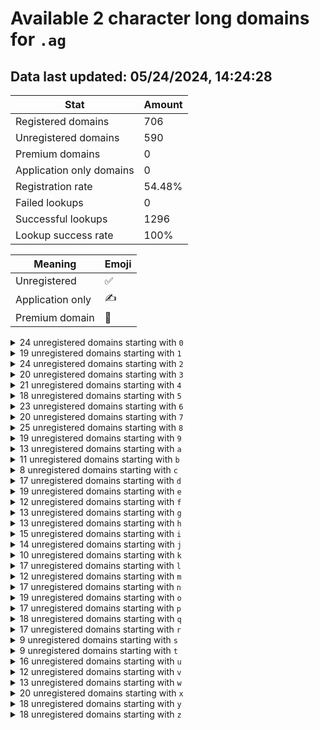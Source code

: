 # Available 2 character long domains for `.ag`

## Data last updated: 05/24/2024, 14:24:28

|Stat|Amount|
|--|--|
|Registered domains|706|
|Unregistered domains|590|
|Premium domains|0|
|Application only domains|0|
|Registration rate|54.48%|
|Failed lookups|0|
|Successful lookups|1296|
|Lookup success rate|100%|


|Meaning|Emoji|
|--|--|
|Unregistered|:white_check_mark:|
|Application only|:writing_hand:|
|Premium domain|:gem:|

<details>
<summary>24 unregistered domains starting with <bold><code>0</code></bold></summary>

|Type|Domain|
|--|--|
|:white_check_mark:|`0a.ag`|
|:white_check_mark:|`0b.ag`|
|:white_check_mark:|`0c.ag`|
|:white_check_mark:|`0d.ag`|
|:white_check_mark:|`0e.ag`|
|:white_check_mark:|`0f.ag`|
|:white_check_mark:|`0g.ag`|
|:white_check_mark:|`0h.ag`|
|:white_check_mark:|`0i.ag`|
|:white_check_mark:|`0j.ag`|
|:white_check_mark:|`0k.ag`|
|:white_check_mark:|`0l.ag`|
|:white_check_mark:|`0m.ag`|
|:white_check_mark:|`0n.ag`|
|:white_check_mark:|`0o.ag`|
|:white_check_mark:|`0p.ag`|
|:white_check_mark:|`0q.ag`|
|:white_check_mark:|`0r.ag`|
|:white_check_mark:|`0s.ag`|
|:white_check_mark:|`0u.ag`|
|:white_check_mark:|`0v.ag`|
|:white_check_mark:|`0w.ag`|
|:white_check_mark:|`0y.ag`|
|:white_check_mark:|`0z.ag`|
</details>
<details>
<summary>19 unregistered domains starting with <bold><code>1</code></bold></summary>

|Type|Domain|
|--|--|
|:white_check_mark:|`1c.ag`|
|:white_check_mark:|`1d.ag`|
|:white_check_mark:|`1e.ag`|
|:white_check_mark:|`1f.ag`|
|:white_check_mark:|`1h.ag`|
|:white_check_mark:|`1i.ag`|
|:white_check_mark:|`1j.ag`|
|:white_check_mark:|`1k.ag`|
|:white_check_mark:|`1l.ag`|
|:white_check_mark:|`1n.ag`|
|:white_check_mark:|`1o.ag`|
|:white_check_mark:|`1p.ag`|
|:white_check_mark:|`1r.ag`|
|:white_check_mark:|`1s.ag`|
|:white_check_mark:|`1u.ag`|
|:white_check_mark:|`1v.ag`|
|:white_check_mark:|`1w.ag`|
|:white_check_mark:|`1y.ag`|
|:white_check_mark:|`1z.ag`|
</details>
<details>
<summary>24 unregistered domains starting with <bold><code>2</code></bold></summary>

|Type|Domain|
|--|--|
|:white_check_mark:|`26.ag`|
|:white_check_mark:|`29.ag`|
|:white_check_mark:|`2b.ag`|
|:white_check_mark:|`2c.ag`|
|:white_check_mark:|`2d.ag`|
|:white_check_mark:|`2e.ag`|
|:white_check_mark:|`2f.ag`|
|:white_check_mark:|`2h.ag`|
|:white_check_mark:|`2i.ag`|
|:white_check_mark:|`2j.ag`|
|:white_check_mark:|`2k.ag`|
|:white_check_mark:|`2l.ag`|
|:white_check_mark:|`2m.ag`|
|:white_check_mark:|`2n.ag`|
|:white_check_mark:|`2o.ag`|
|:white_check_mark:|`2q.ag`|
|:white_check_mark:|`2r.ag`|
|:white_check_mark:|`2s.ag`|
|:white_check_mark:|`2u.ag`|
|:white_check_mark:|`2v.ag`|
|:white_check_mark:|`2w.ag`|
|:white_check_mark:|`2x.ag`|
|:white_check_mark:|`2y.ag`|
|:white_check_mark:|`2z.ag`|
</details>
<details>
<summary>20 unregistered domains starting with <bold><code>3</code></bold></summary>

|Type|Domain|
|--|--|
|:white_check_mark:|`32.ag`|
|:white_check_mark:|`3b.ag`|
|:white_check_mark:|`3d.ag`|
|:white_check_mark:|`3e.ag`|
|:white_check_mark:|`3h.ag`|
|:white_check_mark:|`3j.ag`|
|:white_check_mark:|`3k.ag`|
|:white_check_mark:|`3l.ag`|
|:white_check_mark:|`3n.ag`|
|:white_check_mark:|`3o.ag`|
|:white_check_mark:|`3p.ag`|
|:white_check_mark:|`3q.ag`|
|:white_check_mark:|`3r.ag`|
|:white_check_mark:|`3s.ag`|
|:white_check_mark:|`3t.ag`|
|:white_check_mark:|`3u.ag`|
|:white_check_mark:|`3v.ag`|
|:white_check_mark:|`3w.ag`|
|:white_check_mark:|`3x.ag`|
|:white_check_mark:|`3z.ag`|
</details>
<details>
<summary>21 unregistered domains starting with <bold><code>4</code></bold></summary>

|Type|Domain|
|--|--|
|:white_check_mark:|`43.ag`|
|:white_check_mark:|`46.ag`|
|:white_check_mark:|`4a.ag`|
|:white_check_mark:|`4d.ag`|
|:white_check_mark:|`4e.ag`|
|:white_check_mark:|`4f.ag`|
|:white_check_mark:|`4i.ag`|
|:white_check_mark:|`4j.ag`|
|:white_check_mark:|`4m.ag`|
|:white_check_mark:|`4n.ag`|
|:white_check_mark:|`4o.ag`|
|:white_check_mark:|`4p.ag`|
|:white_check_mark:|`4q.ag`|
|:white_check_mark:|`4r.ag`|
|:white_check_mark:|`4s.ag`|
|:white_check_mark:|`4t.ag`|
|:white_check_mark:|`4v.ag`|
|:white_check_mark:|`4w.ag`|
|:white_check_mark:|`4x.ag`|
|:white_check_mark:|`4y.ag`|
|:white_check_mark:|`4z.ag`|
</details>
<details>
<summary>18 unregistered domains starting with <bold><code>5</code></bold></summary>

|Type|Domain|
|--|--|
|:white_check_mark:|`5a.ag`|
|:white_check_mark:|`5b.ag`|
|:white_check_mark:|`5c.ag`|
|:white_check_mark:|`5e.ag`|
|:white_check_mark:|`5f.ag`|
|:white_check_mark:|`5h.ag`|
|:white_check_mark:|`5i.ag`|
|:white_check_mark:|`5j.ag`|
|:white_check_mark:|`5k.ag`|
|:white_check_mark:|`5l.ag`|
|:white_check_mark:|`5n.ag`|
|:white_check_mark:|`5o.ag`|
|:white_check_mark:|`5p.ag`|
|:white_check_mark:|`5q.ag`|
|:white_check_mark:|`5s.ag`|
|:white_check_mark:|`5t.ag`|
|:white_check_mark:|`5v.ag`|
|:white_check_mark:|`5z.ag`|
</details>
<details>
<summary>23 unregistered domains starting with <bold><code>6</code></bold></summary>

|Type|Domain|
|--|--|
|:white_check_mark:|`68.ag`|
|:white_check_mark:|`6b.ag`|
|:white_check_mark:|`6d.ag`|
|:white_check_mark:|`6e.ag`|
|:white_check_mark:|`6f.ag`|
|:white_check_mark:|`6h.ag`|
|:white_check_mark:|`6i.ag`|
|:white_check_mark:|`6j.ag`|
|:white_check_mark:|`6k.ag`|
|:white_check_mark:|`6l.ag`|
|:white_check_mark:|`6m.ag`|
|:white_check_mark:|`6n.ag`|
|:white_check_mark:|`6o.ag`|
|:white_check_mark:|`6p.ag`|
|:white_check_mark:|`6q.ag`|
|:white_check_mark:|`6r.ag`|
|:white_check_mark:|`6s.ag`|
|:white_check_mark:|`6t.ag`|
|:white_check_mark:|`6u.ag`|
|:white_check_mark:|`6v.ag`|
|:white_check_mark:|`6x.ag`|
|:white_check_mark:|`6y.ag`|
|:white_check_mark:|`6z.ag`|
</details>
<details>
<summary>20 unregistered domains starting with <bold><code>7</code></bold></summary>

|Type|Domain|
|--|--|
|:white_check_mark:|`7a.ag`|
|:white_check_mark:|`7b.ag`|
|:white_check_mark:|`7c.ag`|
|:white_check_mark:|`7d.ag`|
|:white_check_mark:|`7f.ag`|
|:white_check_mark:|`7h.ag`|
|:white_check_mark:|`7i.ag`|
|:white_check_mark:|`7j.ag`|
|:white_check_mark:|`7l.ag`|
|:white_check_mark:|`7n.ag`|
|:white_check_mark:|`7o.ag`|
|:white_check_mark:|`7p.ag`|
|:white_check_mark:|`7q.ag`|
|:white_check_mark:|`7r.ag`|
|:white_check_mark:|`7s.ag`|
|:white_check_mark:|`7u.ag`|
|:white_check_mark:|`7v.ag`|
|:white_check_mark:|`7w.ag`|
|:white_check_mark:|`7x.ag`|
|:white_check_mark:|`7z.ag`|
</details>
<details>
<summary>25 unregistered domains starting with <bold><code>8</code></bold></summary>

|Type|Domain|
|--|--|
|:white_check_mark:|`81.ag`|
|:white_check_mark:|`8a.ag`|
|:white_check_mark:|`8b.ag`|
|:white_check_mark:|`8c.ag`|
|:white_check_mark:|`8d.ag`|
|:white_check_mark:|`8e.ag`|
|:white_check_mark:|`8f.ag`|
|:white_check_mark:|`8g.ag`|
|:white_check_mark:|`8h.ag`|
|:white_check_mark:|`8i.ag`|
|:white_check_mark:|`8j.ag`|
|:white_check_mark:|`8k.ag`|
|:white_check_mark:|`8l.ag`|
|:white_check_mark:|`8m.ag`|
|:white_check_mark:|`8o.ag`|
|:white_check_mark:|`8p.ag`|
|:white_check_mark:|`8q.ag`|
|:white_check_mark:|`8r.ag`|
|:white_check_mark:|`8s.ag`|
|:white_check_mark:|`8u.ag`|
|:white_check_mark:|`8v.ag`|
|:white_check_mark:|`8w.ag`|
|:white_check_mark:|`8x.ag`|
|:white_check_mark:|`8y.ag`|
|:white_check_mark:|`8z.ag`|
</details>
<details>
<summary>19 unregistered domains starting with <bold><code>9</code></bold></summary>

|Type|Domain|
|--|--|
|:white_check_mark:|`9b.ag`|
|:white_check_mark:|`9c.ag`|
|:white_check_mark:|`9f.ag`|
|:white_check_mark:|`9h.ag`|
|:white_check_mark:|`9i.ag`|
|:white_check_mark:|`9k.ag`|
|:white_check_mark:|`9l.ag`|
|:white_check_mark:|`9m.ag`|
|:white_check_mark:|`9n.ag`|
|:white_check_mark:|`9o.ag`|
|:white_check_mark:|`9p.ag`|
|:white_check_mark:|`9q.ag`|
|:white_check_mark:|`9r.ag`|
|:white_check_mark:|`9s.ag`|
|:white_check_mark:|`9u.ag`|
|:white_check_mark:|`9v.ag`|
|:white_check_mark:|`9w.ag`|
|:white_check_mark:|`9x.ag`|
|:white_check_mark:|`9z.ag`|
</details>
<details>
<summary>13 unregistered domains starting with <bold><code>a</code></bold></summary>

|Type|Domain|
|--|--|
|:white_check_mark:|`a0.ag`|
|:white_check_mark:|`a2.ag`|
|:white_check_mark:|`a3.ag`|
|:white_check_mark:|`a4.ag`|
|:white_check_mark:|`a5.ag`|
|:white_check_mark:|`a6.ag`|
|:white_check_mark:|`a7.ag`|
|:white_check_mark:|`a9.ag`|
|:white_check_mark:|`aj.ag`|
|:white_check_mark:|`al.ag`|
|:white_check_mark:|`ar.ag`|
|:white_check_mark:|`aw.ag`|
|:white_check_mark:|`ax.ag`|
</details>
<details>
<summary>11 unregistered domains starting with <bold><code>b</code></bold></summary>

|Type|Domain|
|--|--|
|:white_check_mark:|`b0.ag`|
|:white_check_mark:|`b4.ag`|
|:white_check_mark:|`b5.ag`|
|:white_check_mark:|`b6.ag`|
|:white_check_mark:|`b7.ag`|
|:white_check_mark:|`b9.ag`|
|:white_check_mark:|`bd.ag`|
|:white_check_mark:|`bf.ag`|
|:white_check_mark:|`bm.ag`|
|:white_check_mark:|`bu.ag`|
|:white_check_mark:|`bw.ag`|
</details>
<details>
<summary>8 unregistered domains starting with <bold><code>c</code></bold></summary>

|Type|Domain|
|--|--|
|:white_check_mark:|`c0.ag`|
|:white_check_mark:|`c1.ag`|
|:white_check_mark:|`c4.ag`|
|:white_check_mark:|`c5.ag`|
|:white_check_mark:|`c6.ag`|
|:white_check_mark:|`c8.ag`|
|:white_check_mark:|`cy.ag`|
|:white_check_mark:|`cz.ag`|
</details>
<details>
<summary>17 unregistered domains starting with <bold><code>d</code></bold></summary>

|Type|Domain|
|--|--|
|:white_check_mark:|`d0.ag`|
|:white_check_mark:|`d1.ag`|
|:white_check_mark:|`d2.ag`|
|:white_check_mark:|`d3.ag`|
|:white_check_mark:|`d4.ag`|
|:white_check_mark:|`d5.ag`|
|:white_check_mark:|`d6.ag`|
|:white_check_mark:|`d7.ag`|
|:white_check_mark:|`d8.ag`|
|:white_check_mark:|`d9.ag`|
|:white_check_mark:|`dd.ag`|
|:white_check_mark:|`de.ag`|
|:white_check_mark:|`dg.ag`|
|:white_check_mark:|`dk.ag`|
|:white_check_mark:|`dp.ag`|
|:white_check_mark:|`dq.ag`|
|:white_check_mark:|`dy.ag`|
</details>
<details>
<summary>19 unregistered domains starting with <bold><code>e</code></bold></summary>

|Type|Domain|
|--|--|
|:white_check_mark:|`e0.ag`|
|:white_check_mark:|`e1.ag`|
|:white_check_mark:|`e2.ag`|
|:white_check_mark:|`e3.ag`|
|:white_check_mark:|`e4.ag`|
|:white_check_mark:|`e5.ag`|
|:white_check_mark:|`e6.ag`|
|:white_check_mark:|`e7.ag`|
|:white_check_mark:|`e8.ag`|
|:white_check_mark:|`e9.ag`|
|:white_check_mark:|`eh.ag`|
|:white_check_mark:|`ej.ag`|
|:white_check_mark:|`ek.ag`|
|:white_check_mark:|`el.ag`|
|:white_check_mark:|`eo.ag`|
|:white_check_mark:|`eq.ag`|
|:white_check_mark:|`es.ag`|
|:white_check_mark:|`et.ag`|
|:white_check_mark:|`ey.ag`|
</details>
<details>
<summary>12 unregistered domains starting with <bold><code>f</code></bold></summary>

|Type|Domain|
|--|--|
|:white_check_mark:|`f0.ag`|
|:white_check_mark:|`f1.ag`|
|:white_check_mark:|`f2.ag`|
|:white_check_mark:|`f3.ag`|
|:white_check_mark:|`f4.ag`|
|:white_check_mark:|`f5.ag`|
|:white_check_mark:|`f6.ag`|
|:white_check_mark:|`f9.ag`|
|:white_check_mark:|`fd.ag`|
|:white_check_mark:|`fl.ag`|
|:white_check_mark:|`fq.ag`|
|:white_check_mark:|`fu.ag`|
</details>
<details>
<summary>13 unregistered domains starting with <bold><code>g</code></bold></summary>

|Type|Domain|
|--|--|
|:white_check_mark:|`g0.ag`|
|:white_check_mark:|`g2.ag`|
|:white_check_mark:|`g3.ag`|
|:white_check_mark:|`g4.ag`|
|:white_check_mark:|`g5.ag`|
|:white_check_mark:|`g6.ag`|
|:white_check_mark:|`g7.ag`|
|:white_check_mark:|`g8.ag`|
|:white_check_mark:|`ga.ag`|
|:white_check_mark:|`gf.ag`|
|:white_check_mark:|`gj.ag`|
|:white_check_mark:|`gy.ag`|
|:white_check_mark:|`gz.ag`|
</details>
<details>
<summary>13 unregistered domains starting with <bold><code>h</code></bold></summary>

|Type|Domain|
|--|--|
|:white_check_mark:|`h0.ag`|
|:white_check_mark:|`h1.ag`|
|:white_check_mark:|`h3.ag`|
|:white_check_mark:|`h4.ag`|
|:white_check_mark:|`h5.ag`|
|:white_check_mark:|`h7.ag`|
|:white_check_mark:|`hc.ag`|
|:white_check_mark:|`hk.ag`|
|:white_check_mark:|`hn.ag`|
|:white_check_mark:|`ht.ag`|
|:white_check_mark:|`hu.ag`|
|:white_check_mark:|`hv.ag`|
|:white_check_mark:|`hy.ag`|
</details>
<details>
<summary>15 unregistered domains starting with <bold><code>i</code></bold></summary>

|Type|Domain|
|--|--|
|:white_check_mark:|`i0.ag`|
|:white_check_mark:|`i2.ag`|
|:white_check_mark:|`i3.ag`|
|:white_check_mark:|`i4.ag`|
|:white_check_mark:|`i5.ag`|
|:white_check_mark:|`i6.ag`|
|:white_check_mark:|`i7.ag`|
|:white_check_mark:|`i9.ag`|
|:white_check_mark:|`ia.ag`|
|:white_check_mark:|`id.ag`|
|:white_check_mark:|`ih.ag`|
|:white_check_mark:|`ij.ag`|
|:white_check_mark:|`ik.ag`|
|:white_check_mark:|`im.ag`|
|:white_check_mark:|`iz.ag`|
</details>
<details>
<summary>14 unregistered domains starting with <bold><code>j</code></bold></summary>

|Type|Domain|
|--|--|
|:white_check_mark:|`j0.ag`|
|:white_check_mark:|`j1.ag`|
|:white_check_mark:|`j2.ag`|
|:white_check_mark:|`j3.ag`|
|:white_check_mark:|`j4.ag`|
|:white_check_mark:|`j6.ag`|
|:white_check_mark:|`jg.ag`|
|:white_check_mark:|`ji.ag`|
|:white_check_mark:|`jj.ag`|
|:white_check_mark:|`jk.ag`|
|:white_check_mark:|`jn.ag`|
|:white_check_mark:|`jq.ag`|
|:white_check_mark:|`jx.ag`|
|:white_check_mark:|`jz.ag`|
</details>
<details>
<summary>10 unregistered domains starting with <bold><code>k</code></bold></summary>

|Type|Domain|
|--|--|
|:white_check_mark:|`k0.ag`|
|:white_check_mark:|`k1.ag`|
|:white_check_mark:|`k4.ag`|
|:white_check_mark:|`k7.ag`|
|:white_check_mark:|`ka.ag`|
|:white_check_mark:|`ki.ag`|
|:white_check_mark:|`kj.ag`|
|:white_check_mark:|`kq.ag`|
|:white_check_mark:|`kt.ag`|
|:white_check_mark:|`kv.ag`|
</details>
<details>
<summary>17 unregistered domains starting with <bold><code>l</code></bold></summary>

|Type|Domain|
|--|--|
|:white_check_mark:|`l0.ag`|
|:white_check_mark:|`l1.ag`|
|:white_check_mark:|`l2.ag`|
|:white_check_mark:|`l3.ag`|
|:white_check_mark:|`l4.ag`|
|:white_check_mark:|`l5.ag`|
|:white_check_mark:|`l6.ag`|
|:white_check_mark:|`l7.ag`|
|:white_check_mark:|`l8.ag`|
|:white_check_mark:|`l9.ag`|
|:white_check_mark:|`la.ag`|
|:white_check_mark:|`lf.ag`|
|:white_check_mark:|`lg.ag`|
|:white_check_mark:|`lj.ag`|
|:white_check_mark:|`ll.ag`|
|:white_check_mark:|`lq.ag`|
|:white_check_mark:|`ly.ag`|
</details>
<details>
<summary>12 unregistered domains starting with <bold><code>m</code></bold></summary>

|Type|Domain|
|--|--|
|:white_check_mark:|`m0.ag`|
|:white_check_mark:|`m1.ag`|
|:white_check_mark:|`m2.ag`|
|:white_check_mark:|`m3.ag`|
|:white_check_mark:|`m4.ag`|
|:white_check_mark:|`m5.ag`|
|:white_check_mark:|`m6.ag`|
|:white_check_mark:|`m7.ag`|
|:white_check_mark:|`m9.ag`|
|:white_check_mark:|`me.ag`|
|:white_check_mark:|`mf.ag`|
|:white_check_mark:|`ms.ag`|
</details>
<details>
<summary>17 unregistered domains starting with <bold><code>n</code></bold></summary>

|Type|Domain|
|--|--|
|:white_check_mark:|`n0.ag`|
|:white_check_mark:|`n3.ag`|
|:white_check_mark:|`n4.ag`|
|:white_check_mark:|`n5.ag`|
|:white_check_mark:|`n6.ag`|
|:white_check_mark:|`n7.ag`|
|:white_check_mark:|`n8.ag`|
|:white_check_mark:|`n9.ag`|
|:white_check_mark:|`nb.ag`|
|:white_check_mark:|`nc.ag`|
|:white_check_mark:|`ng.ag`|
|:white_check_mark:|`nk.ag`|
|:white_check_mark:|`nq.ag`|
|:white_check_mark:|`nt.ag`|
|:white_check_mark:|`nv.ag`|
|:white_check_mark:|`nx.ag`|
|:white_check_mark:|`nz.ag`|
</details>
<details>
<summary>19 unregistered domains starting with <bold><code>o</code></bold></summary>

|Type|Domain|
|--|--|
|:white_check_mark:|`o0.ag`|
|:white_check_mark:|`o1.ag`|
|:white_check_mark:|`o3.ag`|
|:white_check_mark:|`o4.ag`|
|:white_check_mark:|`o5.ag`|
|:white_check_mark:|`o6.ag`|
|:white_check_mark:|`o7.ag`|
|:white_check_mark:|`o8.ag`|
|:white_check_mark:|`o9.ag`|
|:white_check_mark:|`oe.ag`|
|:white_check_mark:|`oj.ag`|
|:white_check_mark:|`oo.ag`|
|:white_check_mark:|`oq.ag`|
|:white_check_mark:|`or.ag`|
|:white_check_mark:|`ou.ag`|
|:white_check_mark:|`ov.ag`|
|:white_check_mark:|`ow.ag`|
|:white_check_mark:|`ox.ag`|
|:white_check_mark:|`oy.ag`|
</details>
<details>
<summary>17 unregistered domains starting with <bold><code>p</code></bold></summary>

|Type|Domain|
|--|--|
|:white_check_mark:|`p0.ag`|
|:white_check_mark:|`p1.ag`|
|:white_check_mark:|`p4.ag`|
|:white_check_mark:|`p5.ag`|
|:white_check_mark:|`p6.ag`|
|:white_check_mark:|`p7.ag`|
|:white_check_mark:|`p8.ag`|
|:white_check_mark:|`pc.ag`|
|:white_check_mark:|`pd.ag`|
|:white_check_mark:|`ph.ag`|
|:white_check_mark:|`pi.ag`|
|:white_check_mark:|`pl.ag`|
|:white_check_mark:|`pq.ag`|
|:white_check_mark:|`pr.ag`|
|:white_check_mark:|`pu.ag`|
|:white_check_mark:|`pw.ag`|
|:white_check_mark:|`pz.ag`|
</details>
<details>
<summary>18 unregistered domains starting with <bold><code>q</code></bold></summary>

|Type|Domain|
|--|--|
|:white_check_mark:|`q0.ag`|
|:white_check_mark:|`q2.ag`|
|:white_check_mark:|`q3.ag`|
|:white_check_mark:|`q4.ag`|
|:white_check_mark:|`q6.ag`|
|:white_check_mark:|`q7.ag`|
|:white_check_mark:|`q8.ag`|
|:white_check_mark:|`q9.ag`|
|:white_check_mark:|`qa.ag`|
|:white_check_mark:|`qb.ag`|
|:white_check_mark:|`qe.ag`|
|:white_check_mark:|`qf.ag`|
|:white_check_mark:|`qg.ag`|
|:white_check_mark:|`qh.ag`|
|:white_check_mark:|`qj.ag`|
|:white_check_mark:|`qk.ag`|
|:white_check_mark:|`qo.ag`|
|:white_check_mark:|`qx.ag`|
</details>
<details>
<summary>17 unregistered domains starting with <bold><code>r</code></bold></summary>

|Type|Domain|
|--|--|
|:white_check_mark:|`r0.ag`|
|:white_check_mark:|`r1.ag`|
|:white_check_mark:|`r3.ag`|
|:white_check_mark:|`r4.ag`|
|:white_check_mark:|`r6.ag`|
|:white_check_mark:|`r7.ag`|
|:white_check_mark:|`r8.ag`|
|:white_check_mark:|`r9.ag`|
|:white_check_mark:|`rc.ag`|
|:white_check_mark:|`rg.ag`|
|:white_check_mark:|`rh.ag`|
|:white_check_mark:|`rm.ag`|
|:white_check_mark:|`rn.ag`|
|:white_check_mark:|`rp.ag`|
|:white_check_mark:|`rq.ag`|
|:white_check_mark:|`rw.ag`|
|:white_check_mark:|`ry.ag`|
</details>
<details>
<summary>9 unregistered domains starting with <bold><code>s</code></bold></summary>

|Type|Domain|
|--|--|
|:white_check_mark:|`s0.ag`|
|:white_check_mark:|`s1.ag`|
|:white_check_mark:|`s6.ag`|
|:white_check_mark:|`s7.ag`|
|:white_check_mark:|`s8.ag`|
|:white_check_mark:|`s9.ag`|
|:white_check_mark:|`sc.ag`|
|:white_check_mark:|`su.ag`|
|:white_check_mark:|`sy.ag`|
</details>
<details>
<summary>9 unregistered domains starting with <bold><code>t</code></bold></summary>

|Type|Domain|
|--|--|
|:white_check_mark:|`t0.ag`|
|:white_check_mark:|`t2.ag`|
|:white_check_mark:|`t3.ag`|
|:white_check_mark:|`t5.ag`|
|:white_check_mark:|`t6.ag`|
|:white_check_mark:|`t7.ag`|
|:white_check_mark:|`t8.ag`|
|:white_check_mark:|`t9.ag`|
|:white_check_mark:|`tl.ag`|
</details>
<details>
<summary>16 unregistered domains starting with <bold><code>u</code></bold></summary>

|Type|Domain|
|--|--|
|:white_check_mark:|`u0.ag`|
|:white_check_mark:|`u1.ag`|
|:white_check_mark:|`u2.ag`|
|:white_check_mark:|`u3.ag`|
|:white_check_mark:|`u4.ag`|
|:white_check_mark:|`u5.ag`|
|:white_check_mark:|`u6.ag`|
|:white_check_mark:|`u7.ag`|
|:white_check_mark:|`u8.ag`|
|:white_check_mark:|`u9.ag`|
|:white_check_mark:|`uj.ag`|
|:white_check_mark:|`uo.ag`|
|:white_check_mark:|`uq.ag`|
|:white_check_mark:|`ur.ag`|
|:white_check_mark:|`uv.ag`|
|:white_check_mark:|`uw.ag`|
</details>
<details>
<summary>12 unregistered domains starting with <bold><code>v</code></bold></summary>

|Type|Domain|
|--|--|
|:white_check_mark:|`v0.ag`|
|:white_check_mark:|`v3.ag`|
|:white_check_mark:|`v4.ag`|
|:white_check_mark:|`v5.ag`|
|:white_check_mark:|`v9.ag`|
|:white_check_mark:|`vd.ag`|
|:white_check_mark:|`vf.ag`|
|:white_check_mark:|`vh.ag`|
|:white_check_mark:|`vj.ag`|
|:white_check_mark:|`vs.ag`|
|:white_check_mark:|`vv.ag`|
|:white_check_mark:|`vy.ag`|
</details>
<details>
<summary>13 unregistered domains starting with <bold><code>w</code></bold></summary>

|Type|Domain|
|--|--|
|:white_check_mark:|`w0.ag`|
|:white_check_mark:|`w1.ag`|
|:white_check_mark:|`w2.ag`|
|:white_check_mark:|`w4.ag`|
|:white_check_mark:|`w5.ag`|
|:white_check_mark:|`w6.ag`|
|:white_check_mark:|`w7.ag`|
|:white_check_mark:|`w8.ag`|
|:white_check_mark:|`w9.ag`|
|:white_check_mark:|`wd.ag`|
|:white_check_mark:|`wj.ag`|
|:white_check_mark:|`wq.ag`|
|:white_check_mark:|`wu.ag`|
</details>
<details>
<summary>20 unregistered domains starting with <bold><code>x</code></bold></summary>

|Type|Domain|
|--|--|
|:white_check_mark:|`x0.ag`|
|:white_check_mark:|`x1.ag`|
|:white_check_mark:|`x3.ag`|
|:white_check_mark:|`x4.ag`|
|:white_check_mark:|`x5.ag`|
|:white_check_mark:|`x6.ag`|
|:white_check_mark:|`x9.ag`|
|:white_check_mark:|`xa.ag`|
|:white_check_mark:|`xd.ag`|
|:white_check_mark:|`xf.ag`|
|:white_check_mark:|`xg.ag`|
|:white_check_mark:|`xh.ag`|
|:white_check_mark:|`xi.ag`|
|:white_check_mark:|`xj.ag`|
|:white_check_mark:|`xk.ag`|
|:white_check_mark:|`xn.ag`|
|:white_check_mark:|`xp.ag`|
|:white_check_mark:|`xq.ag`|
|:white_check_mark:|`xs.ag`|
|:white_check_mark:|`xw.ag`|
</details>
<details>
<summary>18 unregistered domains starting with <bold><code>y</code></bold></summary>

|Type|Domain|
|--|--|
|:white_check_mark:|`y0.ag`|
|:white_check_mark:|`y4.ag`|
|:white_check_mark:|`y5.ag`|
|:white_check_mark:|`y6.ag`|
|:white_check_mark:|`y7.ag`|
|:white_check_mark:|`y9.ag`|
|:white_check_mark:|`yb.ag`|
|:white_check_mark:|`yc.ag`|
|:white_check_mark:|`ye.ag`|
|:white_check_mark:|`yf.ag`|
|:white_check_mark:|`yg.ag`|
|:white_check_mark:|`yj.ag`|
|:white_check_mark:|`yk.ag`|
|:white_check_mark:|`yn.ag`|
|:white_check_mark:|`yp.ag`|
|:white_check_mark:|`yq.ag`|
|:white_check_mark:|`yr.ag`|
|:white_check_mark:|`yw.ag`|
</details>
<details>
<summary>18 unregistered domains starting with <bold><code>z</code></bold></summary>

|Type|Domain|
|--|--|
|:white_check_mark:|`z0.ag`|
|:white_check_mark:|`z1.ag`|
|:white_check_mark:|`z2.ag`|
|:white_check_mark:|`z4.ag`|
|:white_check_mark:|`z7.ag`|
|:white_check_mark:|`zb.ag`|
|:white_check_mark:|`zc.ag`|
|:white_check_mark:|`zd.ag`|
|:white_check_mark:|`zi.ag`|
|:white_check_mark:|`zj.ag`|
|:white_check_mark:|`zl.ag`|
|:white_check_mark:|`zn.ag`|
|:white_check_mark:|`zo.ag`|
|:white_check_mark:|`zq.ag`|
|:white_check_mark:|`zs.ag`|
|:white_check_mark:|`zu.ag`|
|:white_check_mark:|`zv.ag`|
|:white_check_mark:|`zx.ag`|
</details>